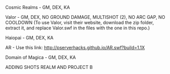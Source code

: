 Cosmic Realms - GM, DEX, KA

Valor - GM, DEX, NO GROUND DAMAGE, MULTISHOT (2), NO ARC GAP, NO COOLDOWN (To use Valor, visit their website, download the zip folder, extract it, and replace Valor.swf in the files with the one in this repo.)

Haiopai - GM, DEX, KA

AR - Use this link: http://pserverhacks.github.io/AR.swf?build=1.1X

Domain of Magica - GM, DEX, KA

ADDING SHOTS REALM AND PROJECT B
